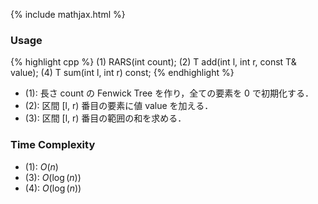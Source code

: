 {% include mathjax.html %}

### Usage

{% highlight cpp %}
(1) RARS<typename T>(int count);
(2) T add(int l, int r, const T& value);
(4) T sum(int l, int r) const;
{% endhighlight %}

- (1): 長さ count の Fenwick Tree を作り，全ての要素を 0 で初期化する．
- (2): 区間 [l, r) 番目の要素に値 value を加える．
- (3): 区間 [l, r) 番目の範囲の和を求める．

### Time Complexity
- (1): $O(n)$
- (3): $O(\log(n))$
- (4): $O(\log(n))$
